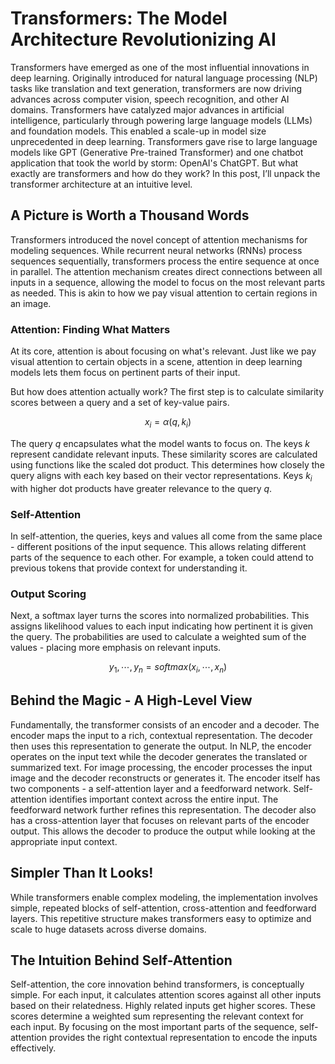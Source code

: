# Transformers: The Model Architecture Revolutionizing AI
Transformers have emerged as one of the most influential innovations in deep learning. Originally introduced for natural language processing (NLP) tasks like translation and text generation, transformers are now driving advances across computer vision, speech recognition, and other AI domains. Transformers have catalyzed major advances in artificial intelligence, particularly through powering large language models (LLMs) and foundation models. This enabled a scale-up in model size unprecedented in deep learning. Transformers gave rise to large language models like GPT (Generative Pre-trained Transformer) and one chatbot application that took the world by storm: OpenAI's ChatGPT.
But what exactly are transformers and how do they work? In this post, I’ll unpack the transformer architecture at an intuitive level.

## A Picture is Worth a Thousand Words
Transformers introduced the novel concept of attention mechanisms for modeling sequences. While recurrent neural networks (RNNs) process sequences sequentially, transformers process the entire sequence at once in parallel.
The attention mechanism creates direct connections between all inputs in a sequence, allowing the model to focus on the most relevant parts as needed. This is akin to how we pay visual attention to certain regions in an image.

### Attention: Finding What Matters
At its core, attention is about focusing on what's relevant. Just like we pay visual attention to certain objects in a scene, attention in deep learning models lets them focus on pertinent parts of their input.

But how does attention actually work? The first step is to calculate similarity scores between a query and a set of key-value pairs. 

$$x_i = \alpha (q, k_i)$$

The query $q$ encapsulates what the model wants to focus on. The keys $k$ represent candidate relevant inputs. 
These similarity scores are calculated using functions like the scaled dot product. This determines how closely the query aligns with each key based on their vector representations. Keys $k_i$ with higher dot products have greater relevance to the query $q$.

### Self-Attention
In self-attention, the queries, keys and values all come from the same place - different positions of the input sequence. This allows relating different parts of the sequence to each other. For example, a token could attend to previous tokens that provide context for understanding it.

### Output Scoring
Next, a softmax layer turns the scores into normalized probabilities. This assigns likelihood values to each input indicating how pertinent it is given the query. The probabilities are used to calculate a weighted sum of the values - placing more emphasis on relevant inputs.

$$y_1, \cdots, y_n = softmax (x_i, \cdots, x_n)$$


## Behind the Magic - A High-Level View
Fundamentally, the transformer consists of an encoder and a decoder. The encoder maps the input to a rich, contextual representation. The decoder then uses this representation to generate the output.
In NLP, the encoder operates on the input text while the decoder generates the translated or summarized text. For image processing, the encoder processes the input image and the decoder reconstructs or generates it.
The encoder itself has two components - a self-attention layer and a feedforward network. Self-attention identifies important context across the entire input. The feedforward network further refines this representation.
The decoder also has a cross-attention layer that focuses on relevant parts of the encoder output. This allows the decoder to produce the output while looking at the appropriate input context.

## Simpler Than It Looks!
While transformers enable complex modeling, the implementation involves simple, repeated blocks of self-attention, cross-attention and feedforward layers. This repetitive structure makes transformers easy to optimize and scale to huge datasets across diverse domains.

## The Intuition Behind Self-Attention
Self-attention, the core innovation behind transformers, is conceptually simple. For each input, it calculates attention scores against all other inputs based on their relatedness. Highly related inputs get higher scores.
These scores determine a weighted sum representing the relevant context for each input. By focusing on the most important parts of the sequence, self-attention provides the right contextual representation to encode the inputs effectively.

